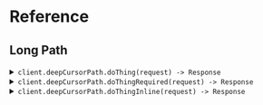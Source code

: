 # Reference
## Long Path
<details><summary><code>client.deepCursorPath.doThing(request) -> Response</code></summary>
<dl>
<dd>

#### 🔌 Usage

<dl>
<dd>

<dl>
<dd>

```java
client.deepCursorPath().doThing(
    A
        .builder()
        .b(
            B
                .builder()
                .c(
                    C
                        .builder()
                        .d(
                            D
                                .builder()
                                .startingAfter("starting_after")
                                .build()
                        )
                        .build()
                )
                .build()
        )
        .build()
);
```
</dd>
</dl>
</dd>
</dl>

#### ⚙️ Parameters

<dl>
<dd>

<dl>
<dd>

**request:** `A` 
    
</dd>
</dl>
</dd>
</dl>


</dd>
</dl>
</details>

<details><summary><code>client.deepCursorPath.doThingRequired(request) -> Response</code></summary>
<dl>
<dd>

#### 🔌 Usage

<dl>
<dd>

<dl>
<dd>

```java
client.deepCursorPath().doThingRequired(
    MainRequired
        .builder()
        .indirection(
            IndirectionRequired
                .builder()
                .results(
                    new ArrayList<String>(
                        Arrays.asList("results", "results")
                    )
                )
                .startingAfter("starting_after")
                .build()
        )
        .build()
);
```
</dd>
</dl>
</dd>
</dl>

#### ⚙️ Parameters

<dl>
<dd>

<dl>
<dd>

**request:** `MainRequired` 
    
</dd>
</dl>
</dd>
</dl>


</dd>
</dl>
</details>

<details><summary><code>client.deepCursorPath.doThingInline(request) -> Response</code></summary>
<dl>
<dd>

#### 🔌 Usage

<dl>
<dd>

<dl>
<dd>

```java
client.deepCursorPath().doThingInline(
    InlineA
        .builder()
        .b(
            InlineB
                .builder()
                .c(
                    InlineC
                        .builder()
                        .b(
                            InlineD
                                .builder()
                                .startingAfter("starting_after")
                                .build()
                        )
                        .build()
                )
                .build()
        )
        .build()
);
```
</dd>
</dl>
</dd>
</dl>

#### ⚙️ Parameters

<dl>
<dd>

<dl>
<dd>

**request:** `InlineA` 
    
</dd>
</dl>
</dd>
</dl>


</dd>
</dl>
</details>
